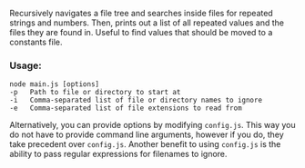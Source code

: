 Recursively navigates a file tree and searches inside files for repeated strings and numbers. Then, prints out a list of all repeated values and the files they are found in. Useful to find values that should be moved to a constants file.

### Usage:

```
node main.js [options]
-p   Path to file or directory to start at
-i   Comma-separated list of file or directory names to ignore
-e   Comma-separated list of file extensions to read from
```

Alternatively, you can provide options by modifying `config.js`. This way you do not have to provide command line arguments, however if you do, they take precedent over `config.js`. Another benefit to using `config.js` is the ability to pass regular expressions for filenames to ignore.
